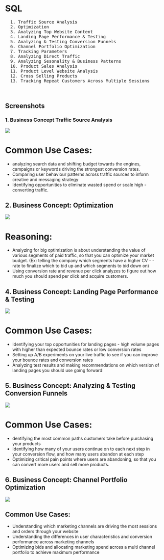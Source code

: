 # SQL

 <pre>
  1. Traffic Source Analysis
  2. Optimization 
  3. Analyzing Top Website Content
  4. Landing Page Performance & Testing
  5. Analyzing & Testing Conversion Funnels 
  6. Channel Portfolio Optimization 
  7. Tracking Parameters 
  8. Analyzing Direct Traffic 
  9. Analyzing Sesonality & Business Patterns 
  10. Product Sales Analysis 
  11. Product Level Website Analysis
  12. Cross Selling Products
  13. Tracking Repeat Customers Across Multiple Sessions 
   
  </pre>


## Screenshots

### 1. Business Concept Traffic Source Analysis

<img src = "https://github.com/Trencio/SQL/blob/main/Business%20Concept%20Traffic%20Source%20Analysis.png" />

# Common Use Cases: 
 - analyzing search data and shifting budget towards the engines, campaigns or keywords driving the strongest conversion rates.
 - Comparing user behaviour patterns across traffic sources to inform creative and messaging strategy
 - Identifying opportunities to eliminate wasted spend or scale high - converting traffic.

## 2. Business Concept: Optimization 

<img src = "https://github.com/Trencio/SQL/blob/main/Business%20Concept:%20Optimization.png"/>

# Reasoning: 
- Analyzing for big optimization is about understanding the value of various segments of paid traffic, so that you can optimize your market budget. (Ex: telling the company which segments have a higher CV - - rate to finalize which to bid up and which segments to bid down on)
-  Using conversion rate and revenue per click analyzes to figure out how much you should spend per click and acquire customers.

## 4. Business Concept: Landing Page Performance & Testing 

<img src = "https://github.com/Trencio/SQL/blob/main/Business%20Concept:%20Landing%20Page%20Performance%20%26%20Testing.png" />

# Common Use Cases: 
- Identifying your top opportunities for landing pages - high volume pages with higher than expected bounce rates or low conversion rates 
- Setting up A/B experiments on your live traffic to see if you can improve your bounce rates and conversion rates
- Analyzing test results and making recommendations on which version of landing pages you should use going forward

## 5. Business Concept: Analyzing & Testing Conversion Funnels

<img src = "https://github.com/Trencio/SQL/blob/main/Business%20Concept:%20Analyzing%20%26%20Testing%20Conversion%20Funnels.png" /> 

# Common Use Cases: 
- dentifying the most common paths customers take before purchasing your products
- Identifying how many of your users continue on to each next step in your conversion flow, and how many users abandon at each step
- Optimizing critical pain points where users are abandoning, so that you can convert more users and sell more products.

## 6. Business Concept: Channel Portfolio Optimization 

<img src = "https://github.com/Trencio/SQL/blob/main/Business%20Concept:%20Channel%20Porfolio%20Optimization.png" />

## Common Use Cases: 
- Understanding which marketing channels are driving the most sessions and orders through your website
- Understanding the differences in user characteristics and conversion performance across marketing channels 
- Optimizing bids and allocating marketing spend across a multi channel portfolio to achieve maximum performance
